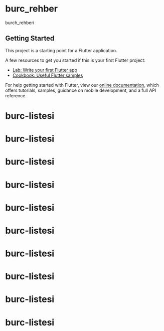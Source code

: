 # burc_rehber

burch_rehberi

## Getting Started

This project is a starting point for a Flutter application.

A few resources to get you started if this is your first Flutter project:

- [Lab: Write your first Flutter app](https://flutter.dev/docs/get-started/codelab)
- [Cookbook: Useful Flutter samples](https://flutter.dev/docs/cookbook)

For help getting started with Flutter, view our
[online documentation](https://flutter.dev/docs), which offers tutorials,
samples, guidance on mobile development, and a full API reference.
# burc-listesi
# burc-listesi
# burc-listesi
# burc-listesi
# burc-listesi
# burc-listesi
# burc-listesi
# burc-listesi
# burc-listesi
# burc-listesi
